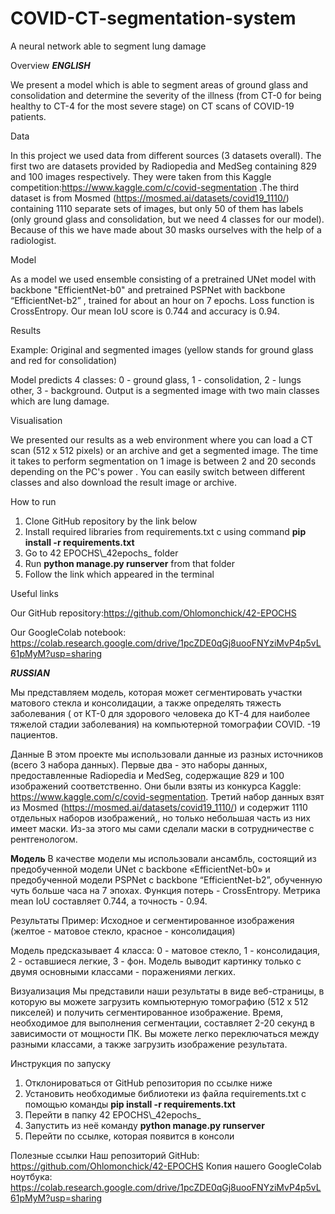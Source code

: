 # COVID-CT-segmentation-system
 A neural network able to segment lung damage

Overview
***ENGLISH***


We present a model which is able to segment areas of ground glass and consolidation and determine the severity of the illness (from CT-0 for being healthy to CT-4 for the most severe stage) on CT scans of COVID-19 patients. 


Data


In this project we used data from different sources (3 datasets overall). The first two are datasets provided by Radiopedia and MedSeg containing 829 and 100 images respectively. They were taken from this Kaggle competition:https://www.kaggle.com/c/covid-segmentation .The third dataset is from Mosmed (https://mosmed.ai/datasets/covid19_1110/) containing 1110 separate sets of images, but only 50 of them has labels (only ground glass and consolidation, but we need 4 classes for our model). Because of this we have made about 30 masks ourselves with the help of a radiologist.


Model


As a model we used ensemble consisting of a pretrained UNet model with backbone "EfficientNet-b0" and pretrained PSPNet with backbone “EfficientNet-b2” , trained for about an hour on 7 epochs. Loss function is CrossEntropy. Our mean IoU score is 0.744 and accuracy is 0.94.


Results


Example:
Original and segmented images (yellow stands for ground glass and red for consolidation)
     


Model predicts 4 classes: 0 - ground glass, 1 - consolidation, 2 - lungs other, 3 - background.  Output is a segmented image with two main classes which are lung damage.

Visualisation


We presented our results as a web environment where you can load a CT scan (512 x 512 pixels) or an archive and get a segmented image. The time it takes to perform segmentation on 1 image is between 2 and 20 seconds depending on the PC's power . You can easily switch between different classes and also download the result image or archive.


How to run
1. Clone GitHub repository by the link below
2. Install required libraries from requirements.txt с using command **pip install -r requirements.txt**
3. Go to 42 EPOCHS\\\_42epochs_ folder
4. Run **python manage.py runserver** from that folder
5. Follow the link which appeared in the terminal
  





Useful links


Our GitHub repository:https://github.com/Ohlomonchick/42-EPOCHS

Our GoogleColab notebook: https://colab.research.google.com/drive/1pcZDE0qGj8uooFNYziMvP4p5vL61pMyM?usp=sharing


***RUSSIAN***

Мы представляем модель, которая может сегментировать участки матового стекла и консолидации, а также определять тяжесть заболевания ( от КТ-0 для здорового человека до КТ-4 для наиболее тяжелой стадии заболевания) на компьютерной томографии COVID. -19 пациентов.


Данные
В этом проекте мы использовали данные из разных источников (всего 3 набора данных). Первые два - это наборы данных, предоставленные Radiopedia и MedSeg, содержащие 829 и 100 изображений соответственно. Они были взяты из конкурса Kaggle: https://www.kaggle.com/c/covid-segmentation. Третий набор данных взят из Mosmed (https://mosmed.ai/datasets/covid19_1110/) и содержит 1110 отдельных наборов изображений,, но только небольшая часть из них имеет маски. Из-за этого мы сами сделали маски в сотрудничестве с рентгенологом.




**Модель**
В качестве модели мы использовали ансамбль, состоящий из предобученной модели UNet с backbone «EfficientNet-b0» и предобученной модели PSPNet с backbone “EfficientNet-b2”, обученную чуть больше часа на 7 эпохах. Функция потерь - CrossEntropy. Метрика mean IoU составляет 0.744, а точность - 0.94.


Результаты
Пример:
Исходное и сегментированное изображения (желтое - матовое стекло, красное - консолидация)
     
Модель предсказывает 4 класса: 0 - матовое стекло, 1 - консолидация, 2 - оставшиеся легкие, 3 - фон. Модель выводит картинку только с двумя основными классами - поражениями легких.
  

Визуализация
Мы представили наши результаты в виде веб-страницы, в которую вы можете загрузить компьютерную томографию (512 x 512 пикселей) и получить сегментированное изображение. Время, необходимое для выполнения сегментации, составляет 2-20 секунд в зависимости от мощности ПК. Вы можете легко переключаться между разными классами, а также загрузить изображение результата.


Инструкция по запуску
1. Отклонироваться от GitHub репозитория по ссылке ниже
2. Установить необходимые библиотеки из файла requirements.txt с помощью команды **pip install -r requirements.txt**
3. Перейти в папку 42 EPOCHS\\\_42epochs_
4. Запустить из неё команду **python manage.py runserver**
5. Перейти по ссылке, которая появится в консоли
  







Полезные ссылки
Наш репозиторий GitHub: https://github.com/Ohlomonchick/42-EPOCHS
Копия нашего GoogleColab ноутбука: https://colab.research.google.com/drive/1pcZDE0qGj8uooFNYziMvP4p5vL61pMyM?usp=sharing
